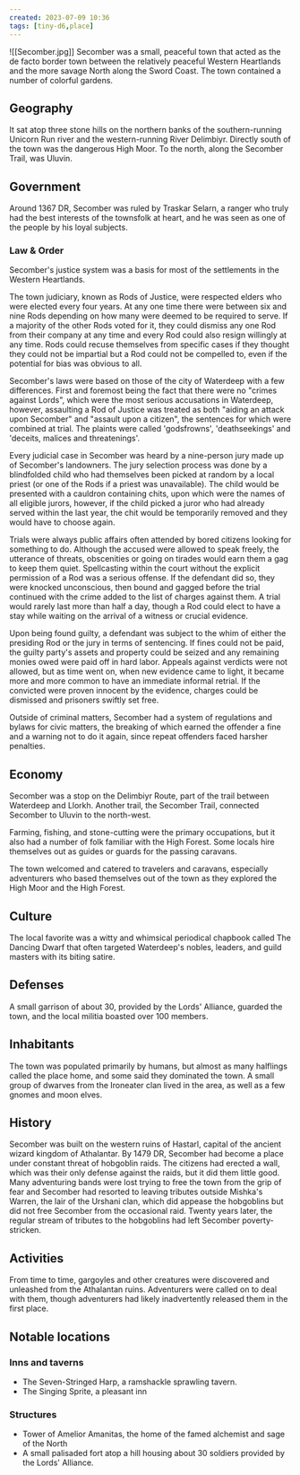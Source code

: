 ```yaml
---
created: 2023-07-09 10:36
tags: [tiny-d6,place]
---
```

![[Secomber.jpg]]
Secomber was a small, peaceful town that acted as the de facto border town between the relatively peaceful Western Heartlands and the more savage North along the Sword Coast. The town contained a number of colorful gardens.

## Geography
It sat atop three stone hills on the northern banks of the southern-running Unicorn Run river and the western-running River Delimbiyr. Directly south of the town was the dangerous High Moor. To the north, along the Secomber Trail, was Uluvin.

## Government
Around 1367 DR, Secomber was ruled by Traskar Selarn, a ranger who truly had the best interests of the townsfolk at heart, and he was seen as one of the people by his loyal subjects.

### Law & Order
Secomber's justice system was a basis for most of the settlements in the Western Heartlands.

The town judiciary, known as Rods of Justice, were respected elders who were elected every four years. At any one time there were between six and nine Rods depending on how many were deemed to be required to serve. If a majority of the other Rods voted for it, they could dismiss any one Rod from their company at any time and every Rod could also resign willingly at any time. Rods could recuse themselves from specific cases if they thought they could not be impartial but a Rod could not be compelled to, even if the potential for bias was obvious to all.

Secomber's laws were based on those of the city of Waterdeep with a few differences. First and foremost being the fact that there were no "crimes against Lords", which were the most serious accusations in Waterdeep, however, assaulting a Rod of Justice was treated as both "aiding an attack upon Secomber" and "assault upon a citizen", the sentences for which were combined at trial. The plaints were called 'godsfrowns', 'deathseekings' and 'deceits, malices and threatenings'.

Every judicial case in Secomber was heard by a nine-person jury made up of Secomber's landowners. The jury selection process was done by a blindfolded child who had themselves been picked at random by a local priest (or one of the Rods if a priest was unavailable). The child would be presented with a cauldron containing chits, upon which were the names of all eligible jurors, however, if the child picked a juror who had already served within the last year, the chit would be temporarily removed and they would have to choose again.

Trials were always public affairs often attended by bored citizens looking for something to do. Although the accused were allowed to speak freely, the utterance of threats, obscenities or going on tirades would earn them a gag to keep them quiet. Spellcasting within the court without the explicit permission of a Rod was a serious offense. If the defendant did so, they were knocked unconscious, then bound and gagged before the trial continued with the crime added to the list of charges against them. A trial would rarely last more than half a day, though a Rod could elect to have a stay while waiting on the arrival of a witness or crucial evidence.

Upon being found guilty, a defendant was subject to the whim of either the presiding Rod or the jury in terms of sentencing. If fines could not be paid, the guilty party's assets and property could be seized and any remaining monies owed were paid off in hard labor. Appeals against verdicts were not allowed, but as time went on, when new evidence came to light, it became more and more common to have an immediate informal retrial. If the convicted were proven innocent by the evidence, charges could be dismissed and prisoners swiftly set free.

Outside of criminal matters, Secomber had a system of regulations and bylaws for civic matters, the breaking of which earned the offender a fine and a warning not to do it again, since repeat offenders faced harsher penalties.

## Economy
Secomber was a stop on the Delimbiyr Route, part of the trail between Waterdeep and Llorkh. Another trail, the Secomber Trail, connected Secomber to Uluvin to the north-west.

Farming, fishing, and stone-cutting were the primary occupations, but it also had a number of folk familiar with the High Forest. Some locals hire themselves out as guides or guards for the passing caravans.

The town welcomed and catered to travelers and caravans, especially adventurers who based themselves out of the town as they explored the High Moor and the High Forest.

## Culture
The local favorite was a witty and whimsical periodical chapbook called The Dancing Dwarf that often targeted Waterdeep's nobles, leaders, and guild masters with its biting satire.

## Defenses
A small garrison of about 30, provided by the Lords' Alliance, guarded the town, and the local militia boasted over 100 members.

## Inhabitants
The town was populated primarily by humans, but almost as many halflings called the place home, and some said they dominated the town. A small group of dwarves from the Ironeater clan lived in the area, as well as a few gnomes and moon elves.

## History
Secomber was built on the western ruins of Hastarl, capital of the ancient wizard kingdom of Athalantar. By 1479 DR, Secomber had become a place under constant threat of hobgoblin raids. The citizens had erected a wall, which was their only defense against the raids, but it did them little good. Many adventuring bands were lost trying to free the town from the grip of fear and Secomber had resorted to leaving tributes outside Mishka's Warren, the lair of the Urshani clan, which did appease the hobgoblins but did not free Secomber from the occasional raid. Twenty years later, the regular stream of tributes to the hobgoblins had left Secomber poverty-stricken.

## Activities
From time to time, gargoyles and other creatures were discovered and unleashed from the Athalantan ruins. Adventurers were called on to deal with them, though adventurers had likely inadvertently released them in the first place.

## Notable locations

### Inns and taverns
- The Seven-Stringed Harp, a ramshackle sprawling tavern.
- The Singing Sprite, a pleasant inn

### Structures
- Tower of Amelior Amanitas, the home of the famed alchemist and sage of the North
- A small palisaded fort atop a hill housing about 30 soldiers provided by the Lords' Alliance.